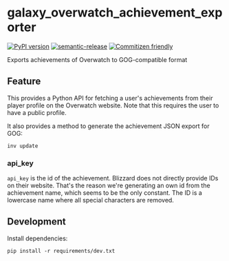 # galaxy_overwatch_achievement_exporter

[![PyPI version](https://badge.fury.io/py/OverwatchAchievementExporter.svg)](https://pypi.org/project/OverwatchAchievementExporter/)
[![semantic-release](https://img.shields.io/badge/%20%20%F0%9F%93%A6%F0%9F%9A%80-semantic--release-e10079.svg)](https://github.com/semantic-release/semantic-release)
[![Commitizen friendly](https://img.shields.io/badge/commitizen-friendly-brightgreen.svg)](http://commitizen.github.io/cz-cli/)

Exports achievements of Overwatch to GOG-compatible format

## Feature

This provides a Python API for fetching a user's achievements from their player profile on the Overwatch website.
Note that this requires the user to have a public profile.

It also provides a method to generate the achievement JSON export for GOG:

```shell script
inv update
```

### api_key

`api_key` is the id of the achievement. Blizzard does not directly provide IDs on their website.
That's the reason we're generating an own id from the achievement name, which seems to be the only constant.
The ID is a lowercase name where all special characters are removed.

## Development

Install dependencies:
```shell script
pip install -r requirements/dev.txt
```